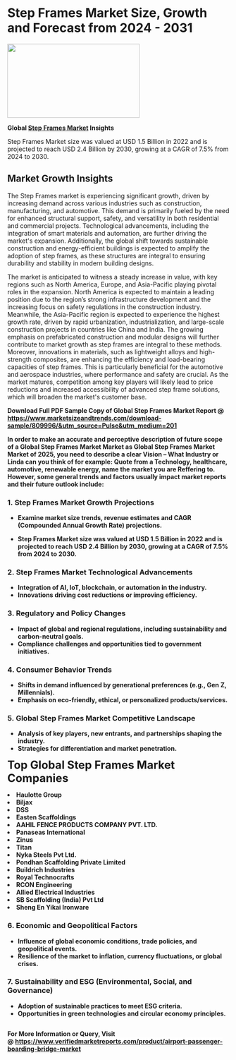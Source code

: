<H1>Step Frames Market Size, Growth and Forecast from 2024 - 2031</H1><img class="aligncenter size-medium wp-image-584254" src="https://thirdeyenews.in/wp-content/uploads/2024/09/Global-Market-Research-300x168.jpeg" alt="" width="300" height="168" /><p><strong>Global&nbsp;<a href="https://www.marketsizeandtrends.com/download-sample/809996/&amp;utm_source=Pulse&amp;utm_medium=201">Step Frames Market</a> Insights</strong></p><p>Step Frames Market size was valued at USD 1.5 Billion in 2022 and is projected to reach USD 2.4 Billion by 2030, growing at a CAGR of 7.5% from 2024 to 2030.</p><p><h2>Market Growth Insights</h2> <p>The Step Frames market is experiencing significant growth, driven by increasing demand across various industries such as construction, manufacturing, and automotive. This demand is primarily fueled by the need for enhanced structural support, safety, and versatility in both residential and commercial projects. Technological advancements, including the integration of smart materials and automation, are further driving the market's expansion. Additionally, the global shift towards sustainable construction and energy-efficient buildings is expected to amplify the adoption of step frames, as these structures are integral to ensuring durability and stability in modern building designs.</p> <p><strong></strong></p> <p>The market is anticipated to witness a steady increase in value, with key regions such as North America, Europe, and Asia-Pacific playing pivotal roles in the expansion. North America is expected to maintain a leading position due to the region’s strong infrastructure development and the increasing focus on safety regulations in the construction industry. Meanwhile, the Asia-Pacific region is expected to experience the highest growth rate, driven by rapid urbanization, industrialization, and large-scale construction projects in countries like China and India. The growing emphasis on prefabricated construction and modular designs will further contribute to market growth as step frames are integral to these methods. Moreover, innovations in materials, such as lightweight alloys and high-strength composites, are enhancing the efficiency and load-bearing capacities of step frames. This is particularly beneficial for the automotive and aerospace industries, where performance and safety are crucial. As the market matures, competition among key players will likely lead to price reductions and increased accessibility of advanced step frame solutions, which will broaden the market's customer base. <p><strong></p><p><span class=""><strong>Download Full PDF Sample Copy of Global Step Frames Market Report</strong> @ <a href="https://www.marketsizeandtrends.com/download-sample/809996/&amp;utm_source=Pulse&amp;utm_medium=201" target="_blank">https://www.marketsizeandtrends.com/download-sample/809996/&amp;utm_source=Pulse&amp;utm_medium=201</a></span></p><p>In order to make an accurate and perceptive description of future scope of a Global&nbsp;Step Frames Market Market as Global&nbsp;Step Frames Market Market of 2025, you need to describe a clear Vision &ndash; What Industry or Linda can you think of for example: Quote from a Technology, healthcare, automotive, renewable energy, name the market you are Reffering to. However, some general trends and factors usually impact market reports and their future outlook include:</p><h3>1.&nbsp;<strong>Step Frames Market Growth Projections</strong></h3><ul><li>Examine market size trends, revenue estimates and CAGR (Compounded Annual Growth Rate) projections.</li><li><p>Step Frames Market size was valued at USD 1.5 Billion in 2022 and is projected to reach USD 2.4 Billion by 2030, growing at a CAGR of 7.5% from 2024 to 2030.</p></li></ul><h3>2.&nbsp;<strong>Step Frames Market Technological Advancements</strong></h3><ul><li>Integration of AI, IoT, blockchain, or automation in the industry.</li><li>Innovations driving cost reductions or improving efficiency.</li></ul><h3>3.&nbsp;<strong>Regulatory and Policy Changes</strong></h3><ul><li>Impact of global and regional regulations, including sustainability and carbon-neutral goals.</li><li>Compliance challenges and opportunities tied to government initiatives.</li></ul><h3>4.&nbsp;<strong>Consumer Behavior Trends</strong></h3><ul><li>Shifts in demand influenced by generational preferences (e.g., Gen Z, Millennials).</li><li>Emphasis on eco-friendly, ethical, or personalized products/services.</li></ul><h3>5.&nbsp;<strong>Global Step Frames Market Competitive Landscape</strong></h3><ul><li>Analysis of key players, new entrants, and partnerships shaping the industry.</li><li>Strategies for differentiation and market penetration.</li></ul><p data-pm-slice="1 1 []"><span style="color: inherit; font-family: inherit; font-size: 25px;">Top Global Step Frames Market Companies</span></p><div class="" data-test-id=""><p><li>Haulotte Group</li><li> Biljax</li><li> DSS</li><li> Easten Scaffoldings</li><li> AAHIL FENCE PRODUCTS COMPANY PVT. LTD.</li><li> Panaseas International</li><li> Zinus</li><li> Titan</li><li> Nyka Steels Pvt Ltd.</li><li> Pondhan Scaffolding Private Limited</li><li> Buildrich Industries</li><li> Royal Technocrafts</li><li> RCON Engineering</li><li> Allied Electrical Industries</li><li> SB Scaffolding (India) Pvt Ltd</li><li> Sheng En Yikai Ironware</li></p></div><h3>6.&nbsp;<strong>Economic and Geopolitical Factors</strong></h3><ul><li>Influence of global economic conditions, trade policies, and geopolitical events.</li><li>Resilience of the market to inflation, currency fluctuations, or global crises.</li></ul><h3>7.&nbsp;<strong>Sustainability and ESG (Environmental, Social, and Governance)</strong></h3><ul><li>Adoption of sustainable practices to meet ESG criteria.</li><li>Opportunities in green technologies and circular economy principles.</li></ul><h2><strong style="font-size: 14px;">For More Information or Query, Visit @&nbsp;</strong><a style="background-color: #ffffff; font-size: 14px;" href="https://www.marketsizeandtrends.com/report/step-frames-market/" target="_blank">https://www.verifiedmarketreports.com/product/airport-passenger-boarding-bridge-market</a></h2>
